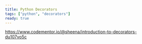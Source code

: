```yaml
---
title: Python Decorators
tags: ["python", "decorators"]
ready: true
---
```


https://www.codementor.io/@sheena/introduction-to-decorators-du107vo5c
